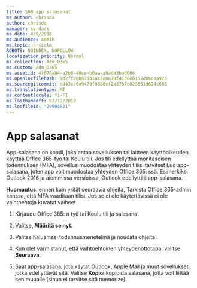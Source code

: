 ```yaml
---
title: 500 app salasanat
ms.author: chrisda
author: chrisda
manager: serdars
ms.date: 4/9/2018
ms.audience: Admin
ms.topic: article
ROBOTS: NOINDEX, NOFOLLOW
localization_priority: Normal
ms.collection: Adm_O365
ms.custom: Adm_O365
ms.assetid: 4f670a84-a2b8-48ce-b0aa-a9ada3bad066
ms.openlocfilehash: 9d2ffaeb876b1ac2e8a78f41d6eb152d66c9a975
ms.sourcegitcommit: dd43cc0a9470f98b8ef2a3787c823801d674c666
ms.translationtype: MT
ms.contentlocale: fi-FI
ms.lasthandoff: 02/12/2019
ms.locfileid: "29904821"
---
```

# <a name="app-passwords"></a>App salasanat

App-salasana on koodi, joka antaa sovelluksen tai laitteen käyttöoikeuden käyttää Office 365-työ tai Koulu tili. Jos tili edellyttää monitasoisen todennuksen (MFA), sovellus muodostaa yhteyden tiliisi tarvitset Luo app-salasana, joten app voit muodostaa yhteyden Office 365: ssä. Esimerkiksi Outlook 2016 ja aiemmissa versioissa, Outlook edellyttää app-salasana.
  
 **Huomautus**: ennen kuin yrität seuraavia ohjeita, Tarkista Office 365-admin kanssa, että MFA vaaditaan tilisi. Jos se ei ole käytettävissä ei ole vaihtoehtoja kuvatut vaiheet.
  
1. Kirjaudu Office 365: n työ tai Koulu tili ja salasana.
    
2. Valitse, **Määritä se nyt**.
    
3. Valitse haluamasi todennusmenetelmä ja noudata ohjeita.
    
4. Kun olet varmistanut, että vaihtoehtoinen yhteydenottotapa, valitse **Seuraava**.
    
5. Saat app-salasana, jota käytät Outlook, Apple Mail ja muut sovellukset, jotka edellyttävät sitä. Valitse **Kopioi** kopioida salasana, jotta voit liittää sen muualle (sinun ei tarvitse sitä memorize). 
    

